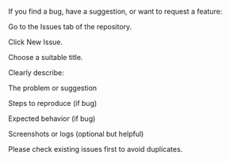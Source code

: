 If you find a bug, have a suggestion, or want to request a feature:

Go to the Issues tab of the repository.

Click New Issue.

Choose a suitable title.

Clearly describe:

The problem or suggestion

Steps to reproduce (if bug)

Expected behavior (if bug)

Screenshots or logs (optional but helpful)

Please check existing issues first to avoid duplicates.
